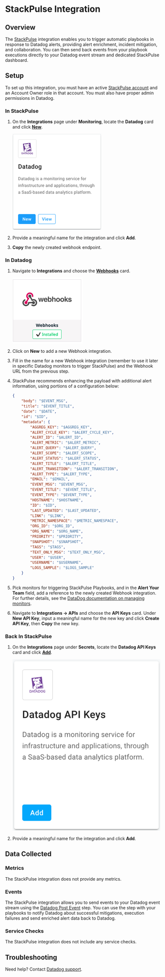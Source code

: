 # StackPulse Integration

## Overview

The [StackPulse][1] integration enables you to trigger automatic playbooks in response to Datadog alerts, providing alert enrichment, incident mitigation, and collaboration. You can then send back events from your playbook executions directly to your Datadog event stream and dedicated StackPulse dashboard.

## Setup

To set up this integration, you must have an active [StackPulse account][2] and an Account Owner role in that account. You must also have proper admin permissions in Datadog.

### In StackPulse

1. On the **Integrations** page under **Monitoring**, locate the **Datadog** card and click [**New**][2].

    ![Datadog Card][4]

2. Provide a meaningful name for the integration and click **Add**.

3. **Copy** the newly created webhook endpoint.

### In Datadog

1. Navigate to **Integrations** and choose the [**Webhooks**][5] card.

    ![Datadog Webhook Card][6]

2. Click on **New** to add a new Webhook integration.

3. Fill in the name for a new Webhook integration (remember to use it later in specific Datadog monitors to trigger StackPulse) and the Webhook URL from the previous step.

4. StackPulse recommends enhancing the payload with additional alert information, using portions of a configuration below:

    ```json
    {
        "body": "$EVENT_MSG",
        "title": "$EVENT_TITLE",
        "date": "$DATE",
        "id": "$ID",
        "metadata": {
            "AGGREG_KEY": "$AGGREG_KEY",
            "ALERT_CYCLE_KEY": "$ALERT_CYCLE_KEY",
            "ALERT_ID": "$ALERT_ID",
            "ALERT_METRIC": "$ALERT_METRIC",
            "ALERT_QUERY": "$ALERT_QUERY",
            "ALERT_SCOPE": "$ALERT_SCOPE",
            "ALERT_STATUS": "$ALERT_STATUS",
            "ALERT_TITLE": "$ALERT_TITLE",
            "ALERT_TRANSITION": "$ALERT_TRANSITION",
            "ALERT_TYPE": "$ALERT_TYPE",
            "EMAIL": "$EMAIL",
            "EVENT_MSG": "$EVENT_MSG",
            "EVENT_TITLE": "$EVENT_TITLE",
            "EVENT_TYPE": "$EVENT_TYPE",
            "HOSTNAME": "$HOSTNAME",
            "ID": "$ID",
            "LAST_UPDATED": "$LAST_UPDATED",
            "LINK": "$LINK",
            "METRIC_NAMESPACE": "$METRIC_NAMESPACE",
            "ORG_ID": "$ORG_ID",
            "ORG_NAME": "$ORG_NAME",
            "PRIORITY": "$PRIORITY",
            "SNAPSHOT": "$SNAPSHOT",
            "TAGS": "$TAGS",
            "TEXT_ONLY_MSG": "$TEXT_ONLY_MSG",
            "USER": "$USER",
            "USERNAME": "$USERNAME",
            "LOGS_SAMPLE": "$LOGS_SAMPLE"
        }
    }
    ```

5. Pick monitors for triggering StackPulse Playbooks, and in the **Alert Your Team** field, add a reference to the newly created Webhook integration. For further details, see the [DataDog documentation on managing monitors][7].

6. Navigate to **Integrations -> APIs** and choose the **API Keys** card. Under **New API Key**, input a meaningful name for the new key and click **Create API Key**, then **Copy** the new key.

### Back In StackPulse

1. On the **Integrations** page under **Secrets**, locate the **Datadog API Keys** card and click [**Add**][8].

    ![Datadog API Keys Card][9]

2. Provide a meaningful name for the integration and click **Add**.

## Data Collected

### Metrics

The StackPulse integration does not provide any metrics.

### Events

The StackPulse integration allows you to send events to your Datadog event stream using the [Datadog Post Event][10] step. You can use the step with your playbooks to notify Datadog about successful mitigations, execution failures and send enriched alert data back to Datadog.

### Service Checks

The StackPulse integration does not include any service checks.

## Troubleshooting

Need help? Contact [Datadog support][11].

[1]: https://stackpulse.com
[2]: https://stackpulse.com/get-started/
[3]: https://app.stackpulse.io/integrations/datadog?create=true
[4]: ./images/datadog_card.png
[5]: https://app.datadoghq.com/account/settings#integrations/webhooks
[6]: ./images/datadog_app_webhook.png
[7]: https://docs.datadoghq.com/monitors/manage_monitor/
[8]: https://app.stackpulse.io/integrations/datadog%20api%20keys?create=true
[9]: ./images/datadog_api_card.png
[10]: https://github.com/stackpulse/steps/tree/master/steps/datadog/post-event
[11]: https://docs.datadoghq.com/help/
